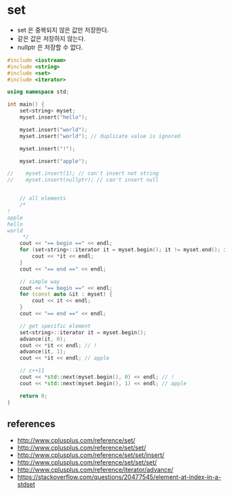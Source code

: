 # set
* set 은 중복되지 않은 값만 저장한다.
* 같은 값은 저장하지 않는다.
* nullptr 은 저장할 수 없다.

```cpp
#include <iostream>
#include <string>
#include <set>
#include <iterator>

using namespace std;

int main() {
    set<string> myset;
    myset.insert("hello");

    myset.insert("world");
    myset.insert("world"); // duplicate value is ignored

    myset.insert("!");

    myset.insert("apple");

//    myset.insert(1); // can't insert not string
//    myset.insert(nullptr); // can't insert null


    // all elements
    /*
!
apple
hello
world
     */
    cout << "== begin ==" << endl;
    for (set<string>::iterator it = myset.begin(); it != myset.end(); it++) {
        cout << *it << endl;
    }
    cout << "== end ==" << endl;

    // simple way
    cout << "== begin ==" << endl;
    for (const auto &it : myset) {
        cout << it << endl;
    }
    cout << "== end ==" << endl;

    // get specific element
    set<string>::iterator it = myset.begin();
    advance(it, 0);
    cout << *it << endl; // !
    advance(it, 1);
    cout << *it << endl; // apple

    // c++11
    cout << *std::next(myset.begin(), 0) << endl; // !
    cout << *std::next(myset.begin(), 1) << endl; // apple

    return 0;
}
```

## references
* http://www.cplusplus.com/reference/set/
* http://www.cplusplus.com/reference/set/set/
* http://www.cplusplus.com/reference/set/set/insert/
* http://www.cplusplus.com/reference/set/set/set/
* http://www.cplusplus.com/reference/iterator/advance/
* https://stackoverflow.com/questions/20477545/element-at-index-in-a-stdset